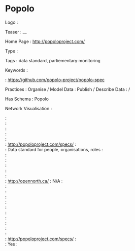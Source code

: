 # Popolo

Logo
:   ![]()

Teaser
:   __

Home Page
:   http://popoloproject.com/

Type
:   

Tags
:   data standard, parliementary monitoring

Keywords
:   

:   https://github.com/popolo-project/popolo-spec

Practices
:   Organise / Model Data
:   Publish / Describe Data
:    / 

Has Schema
:   Popolo

Network Visualisation
:   


:   
:   
:   
:   
:   
:   http://popoloproject.com/specs/
:   
:   Data standard for people, organisations, roles
:   
:   
:   
:   
:   
:   
:   http://opennorth.ca/
:   N/A
:   
:   
:   
:   
:   
:   
:   
:   
:   
:   
:   
:   http://popoloproject.com/specs/
:   
:   Yes
:   
